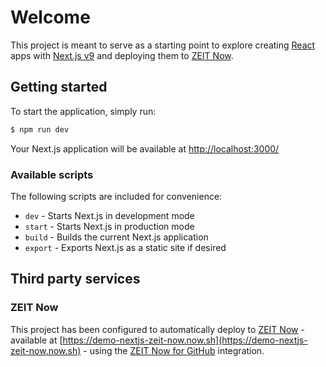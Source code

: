 # Welcome

This project is meant to serve as a starting point to explore creating [React](https://reactjs.org) apps with [Next.js v9](https://nextjs.org/docs/getting-started) and deploying them to [ZEIT Now](https://zeit.co/).

## Getting started

To start the application, simply run:

```sh
$ npm run dev
```

Your Next.js application will be available at [http://localhost:3000/](http://localhost:3000/)

### Available scripts

The following scripts are included for convenience:

+ `dev` - Starts Next.js in development mode
+ `start` - Starts Next.js in production mode
+ `build` - Builds the current Next.js application
+ `export` - Exports Next.js as a static site if desired

## Third party services

### ZEIT Now

This project has been configured to automatically deploy to [ZEIT Now](https://zeit.co/) - available at [https://demo-nextjs-zeit-now.now.sh](https://demo-nextjs-zeit-now.now.sh) - using the [ZEIT Now for GitHub](https://zeit.co/github) integration.

